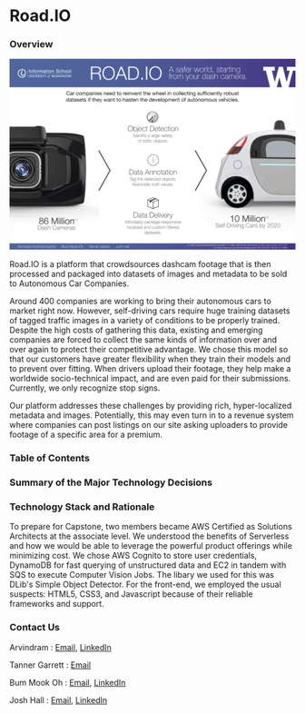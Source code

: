 # Road.IO

### Overview
![alt text][poster]

Road.IO is a platform that crowdsources dashcam footage that is then processed and packaged into datasets of images and metadata to be sold to Autonomous Car Companies.
    
Around 400 companies are working to bring their autonomous cars to market right now. However, self-driving cars require huge training datasets of tagged traffic images in a variety of conditions to be properly trained. Despite the high costs of gathering this data, existing and emerging companies are forced to collect the same kinds of information over and over again to protect their competitive advantage. We chose this model  so that our customers have greater flexibility when they train their models and to prevent over fitting. When drivers upload their footage, they help make a worldwide socio-technical impact, and are even paid for their submissions. Currently, we only recognize stop signs.

Our platform addresses these challenges by providing rich, hyper-localized metadata and images. Potentially, this may even turn in to a revenue system where companies can post listings on our site asking uploaders to provide footage of a specific area for a premium.


### Table of Contents

### Summary of the Major Technology Decisions

### Technology Stack and Rationale
To prepare for Capstone, two members became AWS Certified as Solutions Architects at the associate level. We understood the benefits of Serverless and how we would be able to leverage the powerful product offerings while minimizing cost. We chose AWS Cognito to store user credentials, DynamoDB for fast querying of unstructured data and EC2 in tandem with SQS to execute Computer Vision Jobs. The libary we used for this was DLib's Simple Object Detector. For the front-end, we employed the usual suspects: HTML5, CSS3, and Javascript because of their reliable frameworks and support.

### Contact Us
Arvindram : [Email](mailto:karvi90@gmail.com), [LinkedIn](https://www.linkedin.com/in/arvindramkrishnamoorthy)

Tanner Garrett : [Email](mailto:tanner@garrett.org)

Bum Mook Oh : [Email](mailto:bmo5@uw.edu), [LinkedIn](https://www.linkedin.com/in/bummookoh/)

Josh Hall : [Email](mailto:jhall38@uw.edu), [LinkedIn](https://www.linkedin.com/in/jhall38/)



[poster]: roadio_capstone_poster.png "Road.IO Poster"
